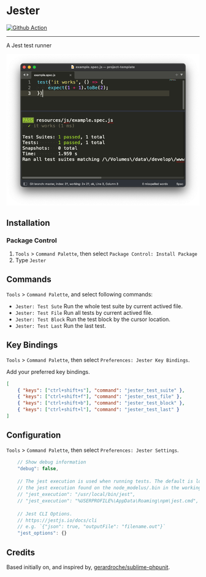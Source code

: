 # Jester

[![Github Action](https://github.com/absszero/sublime-jester/workflows/build/badge.svg)](https://github.com/absszero/sublime-jester/actions)

------------


A Jest test runner

![example](example.png)



## Installation

### Package Control

1. `Tools`  > `Command Palette`, then select `Package Control: Install Package`
2. Type `Jester`



## Commands

`Tools`  > `Command Palette`, and select following commands:

- `Jester: Test Sute` Run the whole test suite by current actived file.
- `Jester: Test File` Run all tests by current actived file.
- `Jester: Test Block` Run the test block by the cursor location.
- `Jester: Test Last` Run the last test.



## Key Bindings

`Tools`  > `Command Palette`, then select `Preferences: Jester Key Bindings`.

Add your preferred key bindings.

```json
[
    { "keys": ["ctrl+shift+s"], "command": "jester_test_suite" },
    { "keys": ["ctrl+shift+f"], "command": "jester_test_file" },
    { "keys": ["ctrl+shift+b"], "command": "jester_test_block" },
    { "keys": ["ctrl+shift+l"], "command": "jester_test_last" }
]
```



## Configuration

`Tools`  > `Command Palette`, then select `Preferences: Jester Settings`.

```javascript
    // Show debug information
    "debug": false,

    // The jest execution is used when running tests. The default is looking for
    // the jest execution found on the node_modelus/.bin in the working directories.
    // "jest_execution": "/usr/local/bin/jest",
    // "jest_execution": "%USERPROFILE%\AppData\Roaming\npm\jest.cmd",

    // Jest CLI Options.
    // https://jestjs.io/docs/cli
    // e.g. `{"json": true, "outputFile": "filename.out"}`
    "jest_options": {}
```




## Credits

Based initially on, and inspired by, [gerardroche/sublime-phpunit](https://github.com/gerardroche/sublime-phpunit/).

